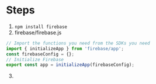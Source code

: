 # Steps

1. `npm install firebase`
2. firebase/firebase.js

```js
// Import the functions you need from the SDKs you need
import { initializeApp } from 'firebase/app';
const firebaseConfig = {};
// Initialize Firebase
export const app = initializeApp(firebaseConfig);
```

3.
